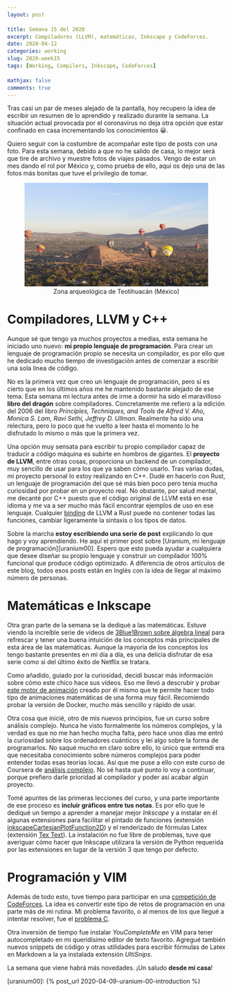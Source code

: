 ```yaml
---
layout: post

title: Semana 15 del 2020
excerpt: Compiladores (LLVM), matemáticas, Inkscape y CodeForces.
date: 2020-04-12
categories: working
slug: 2020-week15
tags: [Working, Compilers, Inkscape, CodeForces]

mathjax: false
comments: true
---
```


Tras casi un par de meses alejado de la pantalla, hoy recupero la idea de
escribir un resumen de lo aprendido y realizado durante la semana.
La situación actual provocada por el coronavirus no deja otra opción que estar
confinado en casa incrementando los conocimientos 😀.

Quiero seguir con la costumbre de acompañar este tipo de posts con una foto.
Para esta semana, debido a que no he salido de casa, lo mejor será que tire de
archivo y muestre fotos de viajes pasados.
Vengo de estar un mes dando el rol por México y, como prueba de ello, aquí os
dejo una de las fotos más bonitas que tuve el privilegio de tomar.

<figure style="text-align: center">
<img src="/assets/images/2020_04_12_teotihuacan.jpg"
     alt="Zona arqueológica de Teotihuacán (México)"/>
<figcaption>Zona arqueológica de Teotihuacán (México)</figcaption>
</figure>


# Compiladores, LLVM y C++

Aunque sé que tengo ya muchos proyectos a medias, esta semana he iniciado uno
nuevo: **mi propio lenguaje de programación**.
Para crear un lenguaje de programación propio se necesita un compilador, es
por ello que he dedicado mucho tiempo de investigación antes de comenzar a
escribir una sola línea de código.

No es la primera vez que creo un lenguaje de programación, pero sí es cierto
que en los últimos años me he mantenido bastante alejado de ese tema.
Esta semana mi lectura antes de irme a dormir ha sido el maravilloso
**libro del dragón** sobre compiladores.
Concretamente me refiero a la edición del 2006 del libro
*Principles, Techniques, and Tools* de
*Alfred V. Aho, Monica S. Lam, Ravi Sethi, Jeffrey D. Ullman*.
Realmente ha sido una relectura, pero lo poco que he vuelto a leer hasta el
momento lo he disfrutado lo mismo o más que la primera vez.

Una opción muy sensata para escribir tu propio compilador capaz de traducir a
código máquina es subirte en hombros de gigantes.
El **proyecto de LLVM**, entre otras cosas, proporciona un backend de un
compilador, muy sencillo de usar para los que ya saben cómo usarlo.
Tras varias dudas, mi proyecto personal lo estoy realizando en C++.
Dudé en hacerlo con Rust, un lenguaje de programación del que sé más bien poco
pero tenía mucha curiosidad por probar en un proyecto real.
No obstante, por salud mental, me decanté por C++ puesto que el código original
de LLVM está en ese idioma y me va a ser mucho más fácil encontrar ejemplos
de uso en ese lenguaje.
Cualquier [binding][wikipediaBinding] de LLVM a Rust puede no contener todas
las funciones, cambiar ligeramente la sintaxis o los tipos de datos.

Sobre la marcha **estoy escribiendo una serie de post** explicando lo que hago
y voy aprendiendo.
He aquí el primer post sobre [Uranium, mi lenguaje de programación][uranium00].
Espero que esto pueda ayudar a cualquiera que desee diseñar su propio lenguaje
y construir un compilador 100% funcional que produce código optimizado.
A diferencia de otros artículos de este blog, todos esos posts están en Inglés
con la idea de llegar al máximo número de personas.


# Matemáticas e Inkscape

Otra gran parte de la semana se la dediqué a las matemáticas.
Estuve viendo la increíble serie de vídeos de
[3Blue1Brown sobre álgebra lineal][essenceLinearAlgebra]
para refrescar y tener una buena intuición de los conceptos más principales
de esta área de las matemáticas.
Aunque la mayoría de los conceptos los tengo bastante presentes en mi día a
día, es una delicia disfrutar de esa serie como si del último éxito de Netflix
se tratara.

Como añadido, guiado por la curiosidad, decidí buscar más información sobre
cómo este chico hace sus vídeos.
Eso me llevó a descrubir y probar
[este motor de animación][manim]
creado por él mismo que te permite hacer todo tipo de animaciones matemáticas
de una forma muy fácil.
Recomiendo probar la versión de Docker, mucho más sencillo y rápido de usar.

Otra cosa que inicié, otro de mis nuevos principios, fue un curso sobre
análisis complejo.
Nunca he visto formalmente los números complejos, y la verdad es que no me han
hecho mucha falta, pero hace unos días me entró la curiosidad sobre los
ordenadores cuánticos y leí algo sobre la forma de programarlos.
No saqué mucho en claro sobre ello, lo único que entendí era que necesitaba
conocimiento sobre números complejos para poder entender todas esas teorías
locas.
Así que me puse a ello con este curso de Coursera de
[análisis complejo][courseraComplejo].
No sé hasta qué punto lo voy a continuar, porque prefiero darle prioridad al
compilador y poder así acabar algún proyecto.

Tomé apuntes de las primeras lecciones del curso, y una parte importante de ese
proceso es **incluir gráficos entre tus notas**.
Es por ello que le dediqué un tiempo a aprender a manejar mejor *Inkscape* y
a instalar en él algunas extensiones para facilitar el pintado de funciones
(extensión [inkscapeCartesianPlotFunction2D][inkscapePlot])
y el renderizado de fórmulas Latex (extensión [Tex Text][inkscapeTex]).
La instalación no fue libre de problemas, tuve que averiguar cómo hacer que
Inkscape utilizara la versión de Python requerida por las extensiones en lugar
de la versión 3 que tengo por defecto.


# Programación y VIM

Además de todo esto, tuve tiempo para participar en una
[competición de CodeForces][codeforcesContest].
La idea es convertir este tipo de retos de programación en una parte más de mi
rutina.
Mi problema favorito, o al menos de los que llegué a intentar resolver, fue el
[problema C][codeforcesProblemC].

Otra inversión de tiempo fue instalar *YouCompleteMe* en VIM para tener
autocompletado en mi queridísimo editor de texto favorito.
Agregué también nuevos snippets de código y otras utilidades para escribir
fórmulas de Latex en Markdown a la ya instalada extensión *UltiSnips*.

La semana que viene habrá más novedades.
¡Un saludo **desde mi casa**!


[wikipediaBinding]: https://en.wikipedia.org/wiki/Language_binding
[codeforcesContest]: https://codeforces.com/contest/1333
[codeforcesProblemC]: https://codeforces.com/contest/1333/problem/C
[courseraComplejo]: https://www.coursera.org/learn/complex-analysis/
[inkscapePlot]: https://github.com/fsmMLK/inkscapeCartesianPlotFunction2D
[inkscapeTex]: https://github.com/textext/textext
[essenceLinearAlgebra]: https://www.youtube.com/playlist?list=PLZHQObOWTQDPD3MizzM2xVFitgF8hE_ab
[manim]: https://github.com/3b1b/manim/
[uranium00]: {% post_url 2020-04-09-uranium-00-introduction %}


